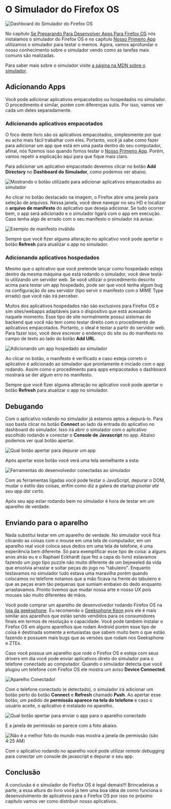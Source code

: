 # O Simulador do Firefox OS

![Dashboard do Simulador do Firefox OS](images/originals/simulator-dashboard.png)

No capítulo [Se Preparando Para Desenvolver Apps Para Firefox OS](#setup) nós instalamos o simulador do Firefox OS e no capítulo [Nosso Primeiro App](#firstapp) utilizamos o simulador para testar o memos. Agora, vamos aprofundar o nosso conhecimento sobre o simulador vendo como as tarefas mais comuns são realizadas.

Para saber mais sobre o simulador visite [a página na MDN sobre o simulador](https://developer.mozilla.org/en-US/docs/Tools/Firefox_OS_Simulator).

## Adicionando Apps

Você pode adicionar aplicativos empacotados ou hospedados no simulador. O procedimento é similar, porém com diferenças sutis. Por isso, vamos ver cada um deles separadamente.

### Adicionando aplicativos empacotados

O foco deste livro são os aplicativos empacotados, simplesmente por que eu acho mais fácil trabalhar com eles. Portanto, você já sabe como fazer para adicionar um app que está em uma pasta dentro do seu computador, afinal, nós fizemos isso quando fomos testar o [Nosso Primeiro App](#firstapp). Porém, vamos repetir a explicação aqui para que fique mais claro.

Para adicionar um aplicativo empacotado devemos clicar no botão **Add Directory** no **Dashboard do Simulador**, como podemos ver abaixo.

![Mostrando o botão utilizado para adicionar aplicativos empacotados ao simulador](images/originals/simulator-add-directory.png)

Ao clicar no botão destacado na imagem, o Firefox abre uma janela para seleção de arquivos. Nessa janela, você deve navegar no seu HD e localizar o **arquivo de manifesto** do aplicativo que deseja adicionar. Se tudo ocorrer bem, o app será adicionado e o simulador ligará com o app em execução. Caso tenha algo de errado com o seu manifesto o simulador irá avisar.

![Exemplo de manifesto inválido](images/originals/simulator-invalid-manifest.png)

Sempre que você fizer alguma alteração no aplicativo você pode apertar o botão **Refresh** para atualizar o app no simulador.

### Adicionando aplicativos hospedados

Mesmo que o aplicativo que você pretende lançar como hospedado esteja dentro da mesma máquina que está rodando o simulador, você deve testá-lo utilizando um servidor web. Se você utilizar o procedimento descrito acima para testar um app hospedado, pode ser que você tenha algum bug na configuração do seu servidor (tipo servir o manifesto com o MIME Type errado) que você não irá perceber.

Muitos dos aplicativos hospedados não são exclusivos para Firefox OS e sim sites/webapps adaptáveis para o dispositivo que está acessando naquele momento. Esse tipo de site normalmente possui sistemas de backend que você não tem como testar direito com o procedimento de aplicativos empacotados. Portanto, o ideal é testar a partir do servidor web. Para fazer isso, você deve escrever o endereço do site ou do manifesto no campo de texto ao lado do botão **Add URL**.

![Adicionando um app hospedado ao simulador](images/originals/simulator-add-url.png)

Ao clicar no botão, o manifesto é verificado e caso esteja correto o aplicativo é adicionado ao simulador que prontamente é iniciado com o app rodando. Assim como o procedimento para apps empacotados o dashboard mostrará se der algum erro no manifesto.

Sempre que você fizer alguma alteração no aplicativo você pode apertar o botão **Refresh** para atualizar o app no simulador.

## Debugando

Com o aplicativo rodando no simulador já estamos aptos a depurá-lo. Para isso basta clicar no botão **Connect** ao lado da entrada do aplicativo no dashboard do simulador. Isso irá abrir o simulador com o aplicativo escolhido rodando e conectar o **Console de Javascript** no app. Abaixo podemos ver qual botão apertar.

![Qual botão apertar para depurar um app](images/originals/simulator-press-connect.png)

Após apertar esse botão você verá uma tela semelhante a esta:

![Ferramentas do desenvolvedor conectadas ao simulador](images/originals/simulator-connected.png)

Com as ferramentas ligadas você pode testar o JavaScript, depurar o DOM, mudar o estilo das coisas, enfim como diz a galera de startup *pivotar até seu app dar certo*.

Após seu app estar rodando bem no simulador é hora de testar em um aparelho de verdade.

## Enviando para o aparelho

Nada substitui testar em um aparelho de verdade. No simulador você fica clicando as coisas com o mouse em uma tela de computador, em um aparelho real você coloca seus dedos em uma tela de telefone, é uma experiência bem diferente. Só para exemplificar esse tipo de coisa: a alguns anos atrás eu e o Raphael Eckhardt (que fez a capa do livro) estavamos fazendo um jogo tipo puzzle não muito diferente de um bejeweled da vida que envolvia arrastar e soltar peças do jogo no "tabuleiro". Enquanto testavamos no simulador tudo estava uma maravilha porém quando colocamos no telefone notamos que a mão ficava na frente do tabuleiro e que as peças eram tão pequenas que sumiam embaixo do dedo enquanto arrastavamos. Pronto tivemos que mudar nossa arte e nosso UX pois mouses são muito diferentes de mãos.

Você pode comprar um aparelho de desenvolvedor rodando Firefox OS na [loja da geeksphone](http://shop.geeksphone.com/en/). Eu recomendo o [Geeksphone Keon](http://www.geeksphone.com/) pois ele é mais similar aos aparelhos que estão sendo vendidos para os consumidores finais em termos de resolução e capacidade. Você pode também instalar o Firefox OS em alguns aparelhos que rodam Android porém esse tipo de coisa é destinada somente a entusiastas que sabem muito bem o que estão fazendo e possuem mais bugs que as versões que rodam nos Geeksphone e ZTEs.

Caso você possua um aparelho que rode o Firefox OS e esteja com seus drivers em dia você pode enviar aplicativos direto do simulador para o telefone conectado ao computador. Quando o simulador detecta que você plugou um telefone com Firefox OS ele mostra um aviso **Device Connected**.

![Aparelho Conectado!](images/originals/simulator-device-connected.png)

Com o telefone conectado (e detectado), o simulador irá adicionar um botão perto do botão **Connect** e **Refresh** chamado **Push**. Ao apertar esse botão, um pedido de **permissão aparece na tela do telefone** e caso o usuário aceite, o aplicativo é instalado no aparelho.

![Qual botão apertar para enviar o app para o aparelho conectado](images/originals/simulator-press-push.png)

E a janela de permissão se parece com a foto abaixo.

![Não é a melhor foto do mundo mas mostra a janela de permissão (são 4:25 AM)](images/originals/simulator-remote-push.jpg)

Com o aplicativo rodando no aparelho você pode utilizar *remote debugging* para conectar um console de javascript e depurar o seu app.

## Conclusão

A conclusão é o simulador do Firefox OS é legal demais!!! Brincadeiras a parte, a essa altura do livro você ja tem uma boa idéia de como funciona o desenvolvimento de aplicativos para o Firefox OS por isso no próximo capítulo vamos ver como distribuir nosso aplicativos.
